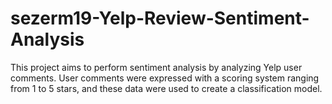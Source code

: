 # sezerm19-Yelp-Review-Sentiment-Analysis
This project aims to perform sentiment analysis by analyzing Yelp user comments. User comments were expressed with a scoring system ranging from 1 to 5 stars, and these data were used to create a classification model.
